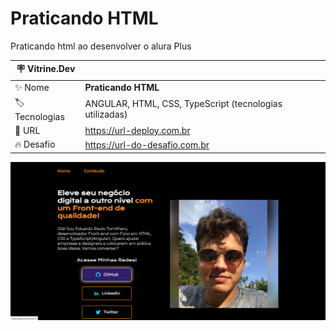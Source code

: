 # Praticando HTML

Praticando html ao desenvolver o alura Plus

| :placard: Vitrine.Dev |     |
| -------------  | --- |
| :sparkles: Nome        | **Praticando HTML**
| :label: Tecnologias | ANGULAR, HTML, CSS, TypeScript (tecnologias utilizadas)
| :rocket: URL         | https://url-deploy.com.br
| :fire: Desafio     | https://url-do-desafio.com.br

![](https://raw.githubusercontent.com/EduT3/Portifolio-Angular/main/Capa.png#vitrinedev)

